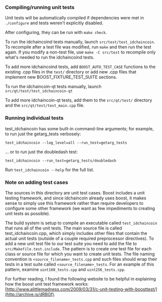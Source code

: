 ### Compiling/running unit tests

Unit tests will be automatically compiled if dependencies were met in `./configure`
and tests weren't explicitly disabled.

After configuring, they can be run with `make check`.

To run the idchaincoind tests manually, launch `src/test/test_idchaincoin`. To recompile
after a test file was modified, run `make` and then run the test again. If you
modify a non-test file, use `make -C src/test` to recompile only what's needed
to run the idchaincoind tests.

To add more idchaincoind tests, add `BOOST_AUTO_TEST_CASE` functions to the existing
.cpp files in the `test/` directory or add new .cpp files that
implement new BOOST_FIXTURE_TEST_SUITE sections.

To run the idchaincoin-qt tests manually, launch `src/qt/test/test_idchaincoin-qt`

To add more idchaincoin-qt tests, add them to the `src/qt/test/` directory and
the `src/qt/test/test_main.cpp` file.

### Running individual tests

test_idchaincoin has some built-in command-line arguments; for
example, to run just the getarg_tests verbosely:

    test_idchaincoin --log_level=all --run_test=getarg_tests

... or to run just the doubledash test:

    test_idchaincoin --run_test=getarg_tests/doubledash

Run `test_idchaincoin --help` for the full list.

### Note on adding test cases

The sources in this directory are unit test cases.  Boost includes a
unit testing framework, and since idchaincoin already uses boost, it makes
sense to simply use this framework rather than require developers to
configure some other framework (we want as few impediments to creating
unit tests as possible).

The build system is setup to compile an executable called `test_idchaincoin`
that runs all of the unit tests.  The main source file is called
test_idchaincoin.cpp, which simply includes other files that contain the
actual unit tests (outside of a couple required preprocessor
directives). To add a new unit test file to our test suite you need
to add the file to `src/Makefile.test.include`. The pattern is to
create one test file for each class or source file for which you want
to create unit tests.  The file naming convention is
`<source_filename>_tests.cpp` and such files should wrap their tests
in a test suite called `<source_filename>_tests`.  For an example of
this pattern, examine `uint160_tests.cpp` and `uint256_tests.cpp`.

For further reading, I found the following website to be helpful in
explaining how the boost unit test framework works:
[http://www.alittlemadness.com/2009/03/31/c-unit-testing-with-boosttest/](http://archive.is/dRBGf).
